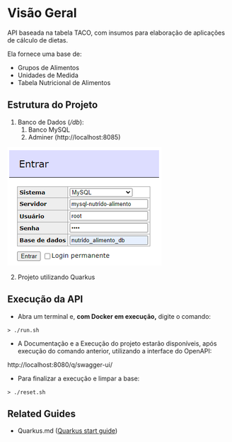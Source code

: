 # Visão Geral

API baseada na tabela TACO, com insumos para elaboração de aplicações de cálculo de dietas.

Ela fornece uma base de:    
* Grupos de Alimentos    
* Unidades de Medida    
* Tabela Nutricional de Alimentos

## Estrutura do Projeto

1. Banco de Dados (_/db_):   
    1. Banco MySQL 
    1. Adminer (http://localhost:8085)
    
![Usuario e Senha](./img/Nutrido-Adminer.PNG)

2. Projeto utilizando Quarkus

## Execução da API

- Abra um terminal e, __com Docker em execução,__ digite o comando: 

```
> ./run.sh
```

- A Documentação e a Execução do projeto estarão disponíveis, após execução do comando anterior, utilizando a interface do OpenAPI:

http://localhost:8080/q/swagger-ui/ 

- Para finalizar a execução e limpar a base:     

```
> ./reset.sh
```

## Related Guides

- Quarkus.md ([Quarkus start guide](./README_QUARKUS.md))